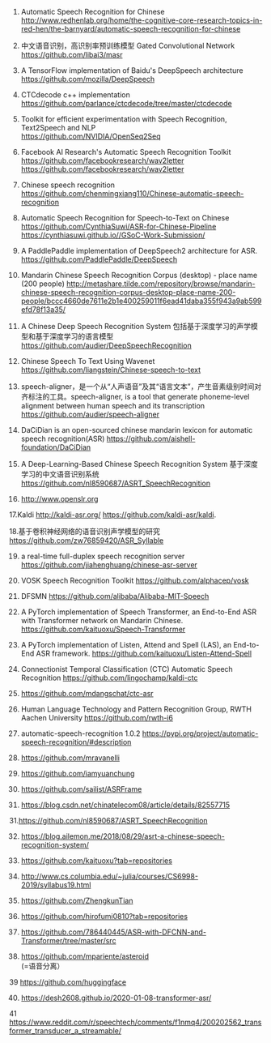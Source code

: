1. Automatic Speech Recognition for Chinese
http://www.redhenlab.org/home/the-cognitive-core-research-topics-in-red-hen/the-barnyard/automatic-speech-recognition-for-chinese

2. 中文语音识别，高识别率预训练模型 Gated Convolutional Network
https://github.com/libai3/masr

3. A TensorFlow implementation of Baidu's DeepSpeech architecture
https://github.com/mozilla/DeepSpeech 

4. CTCdecode c++ implementation
https://github.com/parlance/ctcdecode/tree/master/ctcdecode  

5. Toolkit for efficient experimentation with Speech Recognition, Text2Speech and NLP   
https://github.com/NVIDIA/OpenSeq2Seq   

6. Facebook AI Research's Automatic Speech Recognition Toolkit 
https://github.com/facebookresearch/wav2letter   
https://github.com/facebookresearch/wav2letter

7. Chinese speech recognition    
https://github.com/chenmingxiang110/Chinese-automatic-speech-recognition  

8. Automatic Speech Recognition for Speech-to-Text on Chinese  
https://github.com/CynthiaSuwi/ASR-for-Chinese-Pipeline    
https://cynthiasuwi.github.io//GSoC-Work-Submission/

9. A PaddlePaddle implementation of DeepSpeech2 architecture for ASR.   
https://github.com/PaddlePaddle/DeepSpeech   

10. Mandarin Chinese Speech Recognition Corpus (desktop) - place name (200 people)
http://metashare.tilde.com/repository/browse/mandarin-chinese-speech-recognition-corpus-desktop-place-name-200-people/bccc4660de7611e2b1e400259011f6ead41daba355f943a9ab599efd78f13a35/

11. A Chinese Deep Speech Recognition System 包括基于深度学习的声学模型和基于深度学习的语言模型   
https://github.com/audier/DeepSpeechRecognition     

12. Chinese Speech To Text Using Wavenet  
https://github.com/liangstein/Chinese-speech-to-text   

13. speech-aligner，是一个从“人声语音”及其“语言文本”，产生音素级别时间对齐标注的工具。speech-aligner, is a tool that generate phoneme-level alignment between human speech and its transcription
https://github.com/audier/speech-aligner    

14. DaCiDian is an open-sourced chinese mandarin lexicon for automatic speech recognition(ASR) 
https://github.com/aishell-foundation/DaCiDian

15. A Deep-Learning-Based Chinese Speech Recognition System 基于深度学习的中文语音识别系统
https://github.com/nl8590687/ASRT_SpeechRecognition   

16. http://www.openslr.org

17.Kaldi
http://kaldi-asr.org/
https://github.com/kaldi-asr/kaldi.

18.基于卷积神经网络的语音识别声学模型的研究
https://github.com/zw76859420/ASR_Syllable  

19. a real-time full-duplex speech recognition server
https://github.com/jiahenghuang/chinese-asr-server  

20. VOSK Speech Recognition Toolkit
https://github.com/alphacep/vosk  

21. DFSMN
https://github.com/alibaba/Alibaba-MIT-Speech

22. A PyTorch implementation of Speech Transformer, an End-to-End ASR with Transformer network on Mandarin Chinese.
https://github.com/kaituoxu/Speech-Transformer

22. A PyTorch implementation of Listen, Attend and Spell (LAS), an End-to-End ASR framework.
https://github.com/kaituoxu/Listen-Attend-Spell

23. Connectionist Temporal Classification (CTC) Automatic Speech Recognition 
https://github.com/lingochamp/kaldi-ctc

24. https://github.com/mdangschat/ctc-asr 

25. Human Language Technology and Pattern Recognition Group, RWTH Aachen University
https://github.com/rwth-i6

26. automatic-speech-recognition 1.0.2
https://pypi.org/project/automatic-speech-recognition/#description 

27. https://github.com/mravanelli  

28. https://github.com/iamyuanchung 

29. https://github.com/sailist/ASRFrame 

30. https://blog.csdn.net/chinatelecom08/article/details/82557715 

31.https://github.com/nl8590687/ASRT_SpeechRecognition

32. https://blog.ailemon.me/2018/08/29/asrt-a-chinese-speech-recognition-system/ 

33. https://github.com/kaituoxu?tab=repositories  

34. http://www.cs.columbia.edu/~julia/courses/CS6998-2019/syllabus19.html 

35. https://github.com/ZhengkunTian 

36. https://github.com/hirofumi0810?tab=repositories 

37. https://github.com/786440445/ASR-with-DFCNN-and-Transformer/tree/master/src 

38. https://github.com/mpariente/asteroid  
(=语音分离）

39 https://github.com/huggingface

40. https://desh2608.github.io/2020-01-08-transformer-asr/

41 https://www.reddit.com/r/speechtech/comments/f1nmq4/200202562_transformer_transducer_a_streamable/

